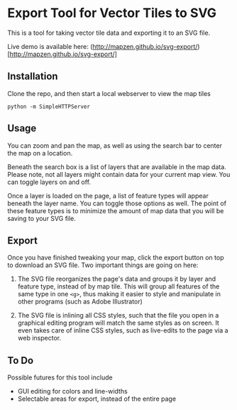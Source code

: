 # Export Tool for Vector Tiles to SVG

This is a tool for taking vector tile data and exporting it to an SVG file. 

Live demo is available here: (http://mapzen.github.io/svg-export/)[http://mapzen.github.io/svg-export/]

## Installation

Clone the repo, and then start a local webserver to view the map tiles
```
python -m SimpleHTTPServer
```

## Usage

You can zoom and pan the map, as well as using the search bar to center the map on a location.

Beneath the search box is a list of layers that are available in the map data. Please note, not all layers might contain data for your current map view. You can toggle layers on and off.

Once a layer is loaded on the page, a list of feature types will appear beneath the layer name. You can toggle those options as well. The point of these feature types is to minimize the amount of map data that you will be saving to your SVG file.

## Export

Once you have finished tweaking your map, click the export button on top to download an SVG file. Two important things are going on here:

1. The SVG file reorganizes the page's data and groups it by layer and feature type, instead of by map tile. This will group all features of the same type in one `<g>`, thus making it easier to style and manipulate in other programs (such as Adobe Illustrator)

2. The SVG file is inlining all CSS styles, such that the file you open in a graphical editing program will match the same styles as on screen. It even takes care of inline CSS styles, such as live-edits to the page via a web inspector.

## To Do

Possible futures for this tool include
* GUI editing for colors and line-widths
* Selectable areas for export, instead of the entire page